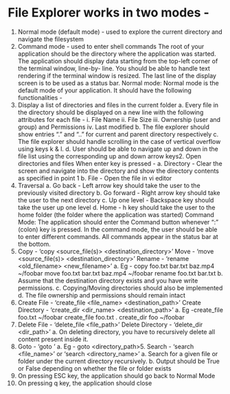 # File Explorer works in two modes -
1. Normal mode (default mode) - used to explore the current directory and navigate the filesystem
2. Command mode - used to enter shell commands
The root of your application should be the directory where the application was started.
The application should display data starting from the top-left corner of the terminal window, line-by-
line. You should be able to handle text rendering if the terminal window is resized. The last line of the
display screen is to be used as a status bar.
Normal mode:
Normal mode is the default mode of your application. It should have the following functionalities -
1. Display a list of directories and files in the current folder
a. Every file in the directory should be displayed on a new line with the following
attributes for each file -
i.
File Name
ii.
File Size
iii.
Ownership (user and group) and Permissions
iv.
Last modified
b. The file explorer should show entries “.” and “..” for current and parent directory
respectively
c. The file explorer should handle scrolling in the case of vertical overflow using keys k &
l.
d. User should be able to navigate up and down in the file list using the corresponding
up and down arrow keys2. Open directories and files When
enter key is pressed -
a. Directory - Clear the screen and navigate into the directory and show the directory
contents as specified in point 1
b. File - Open the file in vi editor
3. Traversal
a. Go back - Left arrow key should take the user to the previously visited directory
b. Go forward - Right arrow key should take the user to the next directory
c. Up one level - Backspace key should take the user up one level
d. Home - h key should take the user to the home folder (the folder where the
application was started)
Command Mode:
The application should enter the Command button whenever “:” (colon) key is pressed. In the
command mode, the user should be able to enter different commands. All commands appear in the
status bar at the bottom.
1. Copy - ‘copy <source_file(s)> <destination_directory>’
Move - ‘move <source_file(s)> <destination_directory>’
Rename - ‘rename <old_filename> <new_filename>’
a. Eg - copy foo.txt bar.txt baz.mp4 ~/foobar
move foo.txt bar.txt baz.mp4 ~/foobar
rename foo.txt bar.txt
b. Assume that the destination directory exists and you have write permissions.
c. Copying/Moving directories should also be implemented
d. The file ownership and permissions should remain intact
2. Create File - ‘create_file <file_name> <destination_path>’
Create Directory - ‘create_dir <dir_name> <destination_path>’
a. Eg -create_file foo.txt ~/foobar
create_file foo.txt .
create_dir foo ~/foobar
3. Delete File - ‘delete_file <file_path>’
Delete Directory - ‘delete_dir <dir_path>’
a. On deleting directory, you have to recursively delete all content present inside it.
4. Goto - ‘goto <location>’
a. Eg - goto <directory_path>5. Search - ‘search <file_name>’ or ‘search <directory_name>’
a. Search for a given file or folder under the current directory recursively.
b. Output should be True or False depending on whether the file or folder exists
6. On pressing ESC key, the application should go back to Normal Mode
7. On pressing q key, the application should close
